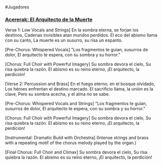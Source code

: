 #Jugadores
### [Acererak: El Arquitecto de la Muerte](https://suno.com/song/c74afcdf-c963-4f8e-b030-82931e928985)

Verse 1: Low Vocals and Strings]
En la sombra eterna, se forjan los destinos,
Cadenas invisibles atan mundos perdidos.
El eco del abismo llama con su canto,
La muerte es un susurro, su risa un espanto.

[Pre-Chorus: Whispered Vocals]
"Los fragmentos te guían, susurros de dolor,
El arquitecto te espera, con su sombra y su horror."

[Chorus: Full Choir with Powerful Imagery]
Su sombra devora el cielo,
Su risa quiebra la razón.
El abismo es su reino eterno,
¡El arquitecto, la perdición!

[Verse 2: Percussion and Brass]
En el fuego eterno, en el bosque olvidado,
Los héroes enfrentan el destino marcado.
El sacrificio llama, la unión es la clave,
Pero su sombra acecha, y el alma no se sabe.

[Pre-Chorus: Whispered Vocals and Strings]
"Los fragmentos te guían, susurros de dolor,
El arquitecto te espera, con su sombra y su horror."

[Chorus: Full Choir with Powerful Imagery]
Su sombra devora el cielo,
Su risa quiebra la razón.
El abismo es su reino eterno,
¡El arquitecto, la perdición!

[Instrumental: Dramatic Build with Orchestra]
(Intense strings and brass with a repeating motif of the chorus melody played by the organ.)

[Final Chorus: Full Choir and Climax]
Su sombra devora el cielo,
Su risa quiebra la razón.
El abismo es su reino eterno,
¡El arquitecto, la perdición!